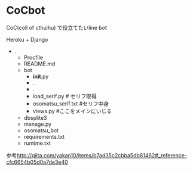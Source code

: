 # CoCbot
CoC(coll of cthulhu) で役立てたいline bot

Heroku + Django


- .
  + Procfile
  - README.md
  - bot
    - __init__.py
    - . 
    - .
    - load_serif.py # セリフ取得
    - osomatsu_serif.txt #セリフ中身
    - views.py #ここをメインにいじる
  - dbsplite3
  - manage.py
  + osomatsu_bot
  + requirements.txt
  + runtime.txt



参考<http://qiita.com/yakan10/items/b7ad35c2cbba5db81462#_reference-cfc6654b05d0a7de3e40>

